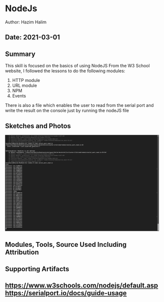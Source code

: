 #  NodeJs

Author: Hazim Halim

Date: 2021-03-01
-----

## Summary
This skill is focused on the basics of using NodeJS 
From the W3 School website, I followed the lessons to do the following modules:

 1) HTTP module
 2) URL module
 3) NPM
 4) Events

There is also a file which enables the user to read from the serial port and write the result
on the console just by running the nodeJS file

## Sketches and Photos
![](images/nodejs.png)

## Modules, Tools, Source Used Including Attribution


## Supporting Artifacts
https://www.w3schools.com/nodejs/default.asp
https://serialport.io/docs/guide-usage
-----
